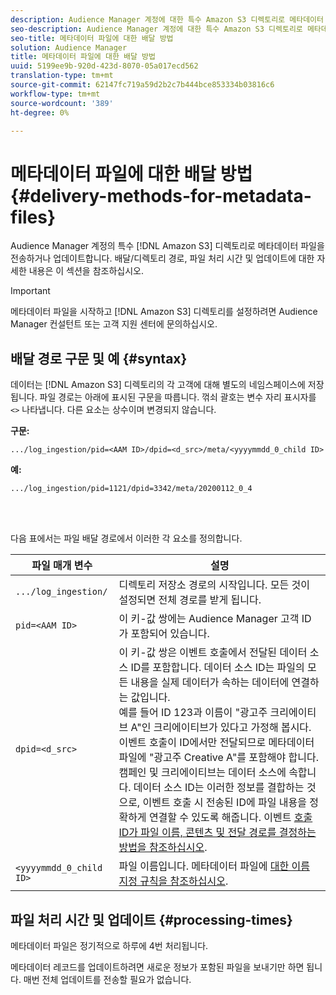 ```yaml
---
description: Audience Manager 계정에 대한 특수 Amazon S3 디렉토리로 메타데이터 파일을 전송하거나 업데이트합니다. 배달/디렉토리 경로, 파일 처리 시간 및 업데이트에 대한 자세한 내용은 이 섹션을 참조하십시오.
seo-description: Audience Manager 계정에 대한 특수 Amazon S3 디렉토리로 메타데이터 파일을 전송하거나 업데이트합니다. 배달/디렉토리 경로, 파일 처리 시간 및 업데이트에 대한 자세한 내용은 이 섹션을 참조하십시오.
seo-title: 메타데이터 파일에 대한 배달 방법
solution: Audience Manager
title: 메타데이터 파일에 대한 배달 방법
uuid: 5199ee9b-920d-423d-8070-05a017ecd562
translation-type: tm+mt
source-git-commit: 62147fc719a59d2b2c7b444bce853334b03816c6
workflow-type: tm+mt
source-wordcount: '389'
ht-degree: 0%

---
```



# 메타데이터 파일에 대한 배달 방법{#delivery-methods-for-metadata-files}

Audience Manager 계정의 특수 [!DNL Amazon S3] 디렉토리로 메타데이터 파일을 전송하거나 업데이트합니다. 배달/디렉토리 경로, 파일 처리 시간 및 업데이트에 대한 자세한 내용은 이 섹션을 참조하십시오.

>[!IMPORTANT]
>
> 메타데이터 파일을 시작하고 [!DNL Amazon S3] 디렉토리를 설정하려면 Audience Manager 컨설턴트 또는 고객 지원 센터에 문의하십시오.

## 배달 경로 구문 및 예 {#syntax}

데이터는 [!DNL Amazon S3] 디렉토리의 각 고객에 대해 별도의 네임스페이스에 저장됩니다. 파일 경로는 아래에 표시된 구문을 따릅니다. 꺾쇠 괄호는 변수 자리 표시자를 `<>` 나타냅니다. 다른 요소는 상수이며 변경되지 않습니다.

**구문:**

```
.../log_ingestion/pid=<AAM ID>/dpid=<d_src>/meta/<yyyymmdd_0_child ID>
```

**예:**

```
.../log_ingestion/pid=1121/dpid=3342/meta/20200112_0_4
```

<br> 

다음 표에서는 파일 배달 경로에서 이러한 각 요소를 정의합니다.


| 파일 매개 변수 | 설명 |
---------|----------|
| `.../log_ingestion/` | 디렉토리 저장소 경로의 시작입니다. 모든 것이 설정되면 전체 경로를 받게 됩니다. |
| `pid=<AAM ID>` | 이 키-값 쌍에는 Audience Manager 고객 ID가 포함되어 있습니다. |
| `dpid=<d_src>` | 이 키-값 쌍은 이벤트 호출에서 전달된 데이터 소스 ID를 포함합니다. 데이터 소스 ID는 파일의 모든 내용을 실제 데이터가 속하는 데이터에 연결하는 값입니다. </br> 예를 들어 ID 123과 이름이 &quot;광고주 크리에이티브 A&quot;인 크리에이티브가 있다고 가정해 봅시다. 이벤트 호출이 ID에서만 전달되므로 메타데이터 파일에 &quot;광고주 Creative A&quot;를 포함해야 합니다. 캠페인 및 크리에이티브는 데이터 소스에 속합니다. 데이터 소스 ID는 이러한 정보를 결합하는 것으로, 이벤트 호출 시 전송된 ID에 파일 내용을 정확하게 연결할 수 있도록 해줍니다. 이벤트 [호출 ID가 파일 이름, 콘텐츠 및 전달 경로를 결정하는 방법을 참조하십시오](/help/using/reporting/audience-optimization-reports/metadata-files-intro/metadata-file-overview.md#how-ids-shape-file-names). |
| `<yyyymmdd_0_child ID>` | 파일 이름입니다. 메타데이터 파일에 [대한 이름 지정 규칙을 참조하십시오](/help/using/reporting/audience-optimization-reports/metadata-files-intro/metadata-file-names.md). |

## 파일 처리 시간 및 업데이트 {#processing-times}

메타데이터 파일은 정기적으로 하루에 4번 처리됩니다.

메타데이터 레코드를 업데이트하려면 새로운 정보가 포함된 파일을 보내기만 하면 됩니다. 매번 전체 업데이트를 전송할 필요가 없습니다.
